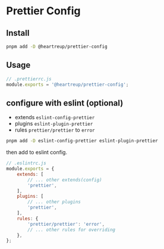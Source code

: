 # Prettier Config

## Install

```bash
pnpm add -D @heartreup/prettier-config
```

## Usage

```javascript
// .prettierrc.js
module.exports = '@heartreup/prettier-config';
```

## configure with eslint (optional)

-   extends `eslint-config-prettier`
-   plugins `eslint-plugin-prettier`
-   rules `prettier/prettier` to `error`

```bash
pnpm add -D eslint-config-prettier eslint-plugin-prettier
```

then add to eslint config.

```javascript
// .eslintrc.js
module.exports = {
    extends: [
        // ... other extends(config)
        'prettier',
    ],
    plugins: [
        // ... other plugins
        'prettier',
    ],
    rules: {
        'prettier/prettier': 'error',
        // ... other rules for overriding
    },
};
```
